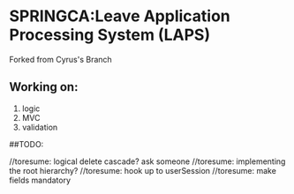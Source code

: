 # SPRINGCA:Leave Application Processing System (LAPS)

Forked from Cyrus's Branch
## Working on:

  1. logic
  2. MVC
  3. validation
  
 ##TODO:
 
  //toresume: logical delete cascade? ask someone
  //toresume: implementing the root hierarchy?
  //toresume: hook up to userSession
  //toresume: make fields mandatory
